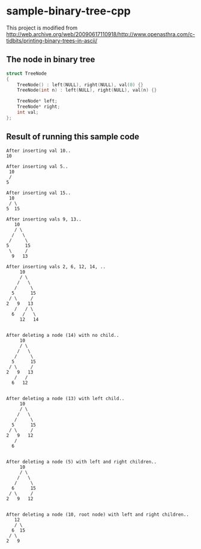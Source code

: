 # sample-binary-tree-cpp

This project is modified from http://web.archive.org/web/20090617110918/http://www.openasthra.com/c-tidbits/printing-binary-trees-in-ascii/

## The node in binary tree  
```cpp
struct TreeNode
{
    TreeNode() : left(NULL), right(NULL), val(0) {}
    TreeNode(int n) : left(NULL), right(NULL), val(n) {}

    TreeNode* left;
    TreeNode* right;
    int val;
};
```

## Result of running this sample code
```
After inserting val 10..
10

After inserting val 5..
 10
 /
5

After inserting val 15..
 10
 / \
5  15

After inserting vals 9, 13..
   10
   / \
  /   \
 /     \
5      15
 \     /
  9   13

After inserting vals 2, 6, 12, 14, ..
     10
     / \
    /   \
   /     \
  5      15
 / \     /
2   9   13
   /   / \
  6   /   \
     12   14


After deleting a node (14) with no child..
     10
     / \
    /   \
   /     \
  5      15
 / \     /
2   9   13
   /   /
  6   12


After deleting a node (13) with left child..
     10
     / \
    /   \
   /     \
  5      15
 / \     /
2   9   12
   /
  6


After deleting a node (5) with left and right children..
     10
     / \
    /   \
   /     \
  6      15
 / \     /
2   9   12


After deleting a node (10, root node) with left and right children..
   12
   / \
  6  15
 / \
2   9
```